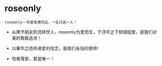 # roseonly
    roseonly——专爱玫瑰花店，一生只送一人！

* 从赠予朋友到流转世人，roseonly为爱而生，于浮华之下倾城绽放，是我们对美的极致追求！

* 以奢华之态传递爱的信念，是我们永恒的使命!

* 信者得爱，爱是唯一！
